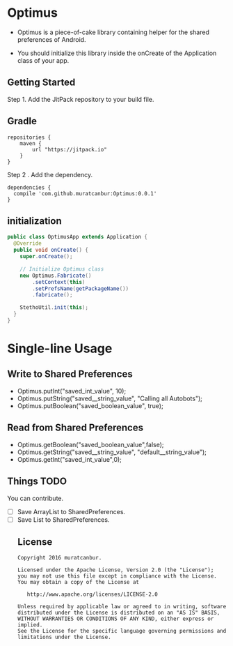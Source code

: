 # Optimus

- Optimus is a piece-of-cake library containing helper for the shared preferences of Android.

- You should initialize this library inside the onCreate of the Application class of your app.

## Getting Started

Step 1. Add the JitPack repository to your build file.

## Gradle ##
```
repositories {
    maven {
        url "https://jitpack.io"
    }
}
```

Step 2 . Add the dependency.
```
dependencies {
  compile 'com.github.muratcanbur:Optimus:0.0.1'
}
```

## initialization
```Java
public class OptimusApp extends Application {
  @Override
  public void onCreate() {
    super.onCreate();

    // Initialize Optimus class
    new Optimus.Fabricate()
        .setContext(this)
        .setPrefsName(getPackageName())
        .fabricate();

    StethoUtil.init(this);
  }
}
```

# Single-line Usage

## Write to Shared Preferences

-    Optimus.putInt("saved_int_value", 10);
-    Optimus.putString("saved__string_value", "Calling all Autobots");
-    Optimus.putBoolean("saved_boolean_value", true);


## Read from Shared Preferences

-   Optimus.getBoolean("saved_boolean_value",false);
-   Optimus.getString("saved__string_value", "default__string_value");
-   Optimus.getInt("saved_int_value",0);

  
Things TODO
-----------
You can contribute.

* [ ] Save ArrayList to SharedPreferences.
* [ ] Save List<Object> to SharedPreferences.

License
--------


    Copyright 2016 muratcanbur.

    Licensed under the Apache License, Version 2.0 (the "License");
    you may not use this file except in compliance with the License.
    You may obtain a copy of the License at

       http://www.apache.org/licenses/LICENSE-2.0

    Unless required by applicable law or agreed to in writing, software
    distributed under the License is distributed on an "AS IS" BASIS,
    WITHOUT WARRANTIES OR CONDITIONS OF ANY KIND, either express or implied.
    See the License for the specific language governing permissions and
    limitations under the License.
